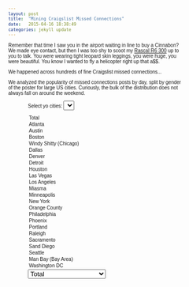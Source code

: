```yaml
---
layout: post
title:  "Mining Craigslist Missed Connections"
date:   2015-04-16 18:38:49
categories: jekyll update
---
```


Remember that time I saw you in the airport waiting in line to buy a Cinnabon? 
We made eye contact, but then I was too shy to scoot my [Rascal R6 300](http://www.scootaround.com/files/manuals/electricmobility/Electric%20Mobility%20Rascal%20R6%20300,%20R6%20300HD%20Scooter%20Owner%27s%20Manual.pdf "In Ferrari-red.") up to you to talk.
You were wearing tight leopard skin leggings, you were huge, you were beautiful. 
You know I wanted to fly a helicopter right up that a$$. 


We happened across hundreds of fine Craigslist missed connections...


We analyzed the popularity of missed connections posts by day, split by gender of the poster for large US cities. 
Curiously, the bulk of the distribution does not always fall on around the weekend.
<!-- Ugly D3 code from here on out. -->
<dd>
<meta charset="utf-8">
<style>
body {
  font: 10px sans-serif;
}

.axis path,
.axis line {
  fill: none;
  stroke: #000;
  shape-rendering: crispEdges;
}

.bar:hover {
  fill: orangered ;
}

.x.axis path {
  display: none;
}

.d3-tip {
  line-height: 1;
  font-weight: bold;
  padding: 12px;
  background: rgba(0, 0, 0, 0.8);
  color: #fff;
  border-radius: 2px;
}

/* Creates a small triangle extender for the tooltip */
.d3-tip:after {
  box-sizing: border-box;
  display: inline;
  font-size: 10px;
  width: 100%;
  line-height: 1;
  color: rgba(0, 0, 0, 0.8);
  content: "\25BC";
  position: absolute;
  text-align: center;
}

/* Style northward tooltips differently */
.d3-tip.n:after {
  margin: -1px 0 0 0;
  top: 100%;
  left: 0;
}
</style>

Select yo cities: <select id="select-city">
  <option value="">Total</option>
  <option value="atlanta">Atlanta</option>
  <option value="austin">Austin</option>
  <option value="boston">Boston</option>
  <option value="chicago">Windy Shitty (Chicago)</option>
  <option value="dallas">Dallas</option>
  <option value="denver">Denver</option>
  <option value="detroit">Detroit</option>
  <option value="houston">Houston</option>
  <option value="lasvegas">Las Vegas</option>
  <option value="losangeles">Los Angeles</option>
  <option value="miami">Miasma</option>
  <option value="minneapolis">Minneapolis</option>
  <option value="newyork">New York</option>
  <option value="orangecounty">Orange County</option>
  <option value="philadelphia">Philadelphia</option>
  <option value="phoenix">Phoenix</option>
  <option value="portland">Portland</option>
  <option value="raleigh">Raleigh</option>
  <option value="sacramento">Sacramento</option>
  <option value="sandiego">Sand Diego</option>
  <option value="seattle">Seattle</option>
  <option value="sfbay">Man Bay (Bay Area)</option>
  <option value="washingtondc"> Washington DC </option>
</select>
<select id="select-city1">
  <option value="">Total</option>
  <option value="atlanta">Atlanta</option>
  <option value="austin">Austin</option>
  <option value="boston">Boston</option>
  <option value="chicago">Windy Shitty (Chicago)</option>
  <option value="dallas">Dallas</option>
  <option value="denver">Denver</option>
  <option value="detroit">Detroit</option>
  <option value="houston">Houston</option>
  <option value="lasvegas">Las Vegas</option>
  <option value="losangeles">Los Angeles</option>
  <option value="miami">Miasma</option>
  <option value="minneapolis">Minneapolis</option>
  <option value="newyork">New York</option>
  <option value="orangecounty">Orange County</option>
  <option value="philadelphia">Philadelphia</option>
  <option value="phoenix">Phoenix</option>
  <option value="portland">Portland</option>
  <option value="raleigh">Raleigh</option>
  <option value="sacramento">Sacramento</option>
  <option value="sandiego">Sand Diego</option>
  <option value="seattle">Seattle</option>
  <option value="sfbay">Man Bay (Bay Area)</option>
  <option value="washingtondc"> Washington DC </option>
</select>
<div id="poopchute"></div>

<script src="https://ajax.googleapis.com/ajax/libs/jquery/2.1.3/jquery.min.js"></script>
<script src="http://d3js.org/d3.v3.min.js"></script>
<script src="http://labratrevenge.com/d3-tip/javascripts/d3.tip.v0.6.3.js"></script>
<script>
$("#select-city").change(city_dropdown);
$("#select-city1").change(city_dropdown);

var city1 = "all", city2 = "all";

var margin = {top: 40, right: 20, bottom: 30, left: 40},
    width = 560 - margin.left - margin.right,
    height = 300 - margin.top - margin.bottom;

var formatPercent = d3.format(".0%");

var x0 = d3.scale.ordinal()
    .rangeRoundBands([0, width], .3);

var x1 = d3.scale.ordinal();

var y = d3.scale.linear()
    .range([height, 0]);

var xAxis = d3.svg.axis()
    .scale(x0)
    .orient("bottom");

var yAxis = d3.svg.axis()
    .scale(y)
    .orient("left")
    .tickFormat(formatPercent);

var tip = d3.tip()
  .attr('class', 'd3-tip')
  .offset([-10, 0])
  .html(function(d) {
    return "<strong>Frequency:</strong> <span style='color:lightgray'>" + (d.value*100).toFixed(2) + "%</span>"+"<br/><strong>Count:</strong> <span style='color:lightgray'>" + d.count + "</span>";
  })
function city_dropdown() {
    if ($(this)[0].id === 'select-city') {
    if ($(this).val() != "") {
      city1 = $(this).val()
    }
  } else {
    if ($(this).val() != "") {
      city2 = $(this).val()
    }
  }
  $('div#poopchute').empty();
  barchart('/data/dookie_craigslist/male_days.csv', 'Derp', 'Male')
  barchart('/data/dookie_craigslist/female_days.csv', 'Derp', 'Female')
  barchart('/data/dookie_craigslist/transgender_days.csv', 'Derp', 'Transgender')
}


function barchart(filename, xlabel, title){
  var color = d3.scale.ordinal().range(['#67a9cf', '#ef8a62'])
  // var color_scale = d3.scale.ordinal().range(["#8aa236", "#7a296a", "#27576b", "#AA7539"]);
  var svg = d3.select("div#poopchute").append("svg")
      .attr("width", width + margin.left + margin.right)
      .attr("height", height + margin.top + margin.bottom)
    .append("g")
      .attr("transform", "translate(" + margin.left + "," + margin.top + ")");

  svg.call(tip);
  var both_data = [];
  var max_count = 0;
  var max_freq = 0.0;
  d3.csv(filename, function(error, data) {
    if (data.length === 0 && data1.length === 0){
       svg.append("g")
          .attr("class", "x axis")
          .attr("transform", "translate(0," + height + ")")
          .call(xAxis);
    } else {    
      var cityNames = d3.keys(data[0]).filter(function(key) { return key !== "Day" && (key === city2 || key === city1); });

      data.forEach(function(d) {
        d.cities = cityNames.map(function(name) { return {name: name, value:+d[name], count:+d[name+'_count']};   });
      });
      console.log(data)

      x0.domain(data.map(function(d) { return d.Day; }));
      x1.domain(cityNames).rangeRoundBands([0, x0.rangeBand()]);
      y.domain([0, d3.max(data, function(d) { return d3.max(d.cities, function(d) { return d.value; }); })]);

      svg.append("g")
          .attr("class", "x axis")
          .attr("transform", "translate(0," + height + ")")
          .call(xAxis);
      svg.append("g")
          .attr("class", "y axis")
          .call(yAxis)
        .append("text")
          .attr("transform", "rotate(-90)")
          .attr("y", 6)
          .attr("dy", ".71em")
          .style("text-anchor", "end")
          .text("Population");
    
      svg.append('text')
        .attr('y', -15)
        .attr('x', width/2)
        .text(title)
        .style('text-anchor', 'middle')
        .style('font-size', 20)
        .style('font-weight', 'bold')

      var day = svg.selectAll(".day")
          .data(data)
        .enter().append("g")
          .attr("class", "g")
          .attr("transform", function(d) { return "translate(" + x0(d.Day) + ",0)"; });

      day.selectAll("rect")
          .data(function(d) { return d.cities; })
        .enter().append("rect")
          .attr("width", x1.rangeBand())
          .attr("x", function(d) { return x1(d.name); })
          .attr("y", function(d) { return y(d.value); })
          .attr("height", function(d) { return height - y(d.value); })
          .style("fill", function(d) { return color(d.name); })
          .on('mouseover', tip.show)
          .on('mouseout', tip.hide);

      var legend = svg.selectAll(".legend")
          .data(cityNames.slice().reverse())
        .enter().append("g")
          .attr("class", "legend")
          .attr("transform", function(d, i) { return "translate(0," + i * 20 + ")"; });

      legend.append("rect")
          .attr("x", width - 18)
          .attr("width", 18)
          .attr("height", 18)
          .style("fill", color);

      legend.append("text")
          .attr("x", width - 24)
          .attr("y", 9)
          .attr("dy", ".35em")
          .style("text-anchor", "end")
          .text(function(d) { return d; });
    }
  });
}

function type(d) {
  d.frequency = +d.frequency;
  return d;
}
</script>
</dd>
